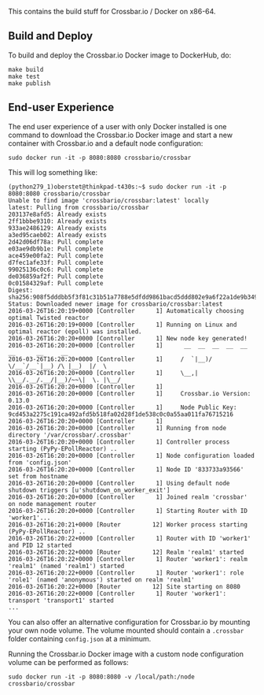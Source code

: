 This contains the build stuff for Crossbar.io / Docker on x86-64.

## Build and Deploy

To build and deploy the Crossbar.io Docker image to DockerHub, do:

```console
make build
make test
make publish
```

## End-user Experience

The end user experience of a user with only Docker installed is one command to download the Crossbar.io Docker image and start a new container with Crossbar.io and a default node configuration:

    sudo docker run -it -p 8080:8080 crossbario/crossbar

This will log something like:

```console
(python279_1)oberstet@thinkpad-t430s:~$ sudo docker run -it -p 8080:8080 crossbario/crossbar
Unable to find image 'crossbario/crossbar:latest' locally
latest: Pulling from crossbario/crossbar
203137e8afd5: Already exists
2ff1bbbe9310: Already exists
933ae2486129: Already exists
a3ed95caeb02: Already exists
2d42d06df78a: Pull complete
e03ae9db9b1e: Pull complete
ace459e00fa2: Pull complete
d7fec1afe33f: Pull complete
99025136c0c6: Pull complete
de036859af2f: Pull complete
0c01584329af: Pull complete
Digest: sha256:908f5dddbb5f3f81c31b51a7788e5dfdd9861bacd5ddd802e9a6f22a1de9b349
Status: Downloaded newer image for crossbario/crossbar:latest
2016-03-26T16:20:19+0000 [Controller      1] Automatically choosing optimal Twisted reactor
2016-03-26T16:20:19+0000 [Controller      1] Running on Linux and optimal reactor (epoll) was installed.
2016-03-26T16:20:20+0000 [Controller      1] New node key generated!
2016-03-26T16:20:20+0000 [Controller      1]      __  __  __  __  __  __      __     __
2016-03-26T16:20:20+0000 [Controller      1]     /  `|__)/  \/__`/__`|__) /\ |__)  |/  \
2016-03-26T16:20:20+0000 [Controller      1]     \__,|  \\__/.__/.__/|__)/~~\|  \. |\__/
2016-03-26T16:20:20+0000 [Controller      1]
2016-03-26T16:20:20+0000 [Controller      1]     Crossbar.io Version: 0.13.0
2016-03-26T16:20:20+0000 [Controller      1]     Node Public Key: 9cd453a2275c191ca492afd5b518fa02d28f1de538c0c0a55aa011fa76715216
2016-03-26T16:20:20+0000 [Controller      1]
2016-03-26T16:20:20+0000 [Controller      1] Running from node directory '/var/crossbar/.crossbar'
2016-03-26T16:20:20+0000 [Controller      1] Controller process starting (PyPy-EPollReactor) ..
2016-03-26T16:20:20+0000 [Controller      1] Node configuration loaded from 'config.json'
2016-03-26T16:20:20+0000 [Controller      1] Node ID '833733a93566' set from hostname
2016-03-26T16:20:20+0000 [Controller      1] Using default node shutdown triggers [u'shutdown_on_worker_exit']
2016-03-26T16:20:20+0000 [Controller      1] Joined realm 'crossbar' on node management router
2016-03-26T16:20:20+0000 [Controller      1] Starting Router with ID 'worker1'...
2016-03-26T16:20:21+0000 [Router         12] Worker process starting (PyPy-EPollReactor) ..
2016-03-26T16:20:22+0000 [Controller      1] Router with ID 'worker1' and PID 12 started
2016-03-26T16:20:22+0000 [Router         12] Realm 'realm1' started
2016-03-26T16:20:22+0000 [Controller      1] Router 'worker1': realm 'realm1' (named 'realm1') started
2016-03-26T16:20:22+0000 [Controller      1] Router 'worker1': role 'role1' (named 'anonymous') started on realm 'realm1'
2016-03-26T16:20:22+0000 [Router         12] Site starting on 8080
2016-03-26T16:20:22+0000 [Controller      1] Router 'worker1': transport 'transport1' started
...
```

You can also offer an alternative configuration for Crossbar.io by mounting your own node volume. The volume mounted should contain a `.crossbar` folder containing `config.json` at a minimum.

Running the Crossbar.io Docker image with a custom node configuration volume can be performed as follows:

    sudo docker run -it -p 8080:8080 -v /local/path:/node crossbario/crossbar

